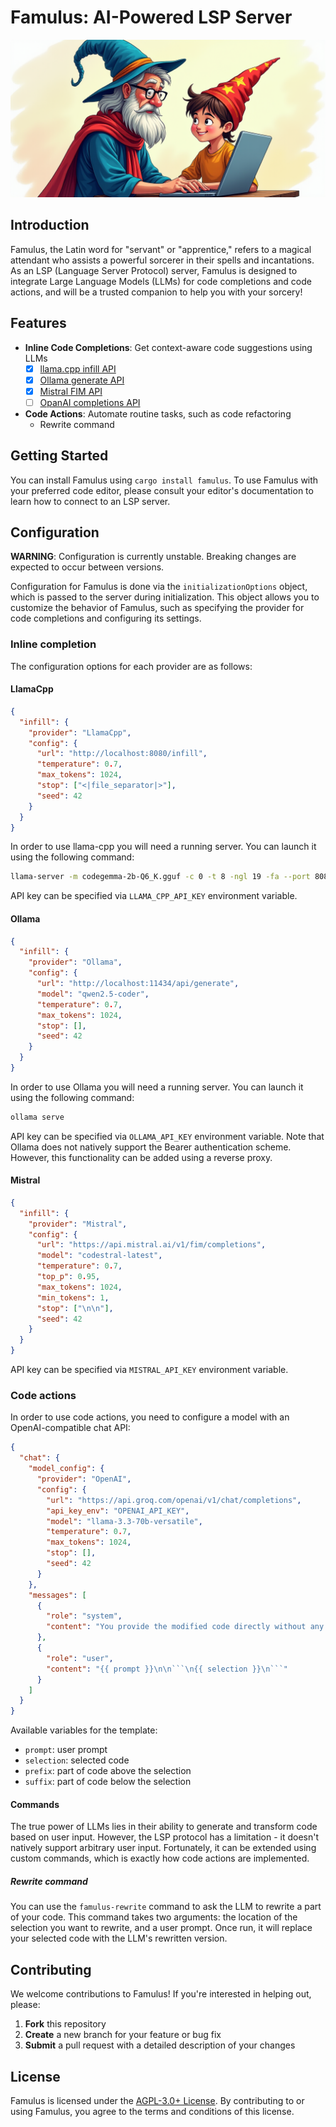 # Famulus: AI-Powered LSP Server

![Logo](./logo.png)

## Introduction

Famulus, the Latin word for "servant" or "apprentice," refers to a magical
attendant who assists a powerful sorcerer in their spells and incantations. As
an LSP (Language Server Protocol) server, Famulus is designed to integrate Large
Language Models (LLMs) for code completions and code actions, and will be a
trusted companion to help you with your sorcery!

## Features

- **Inline Code Completions**: Get context-aware code suggestions using LLMs
  - [x] [llama.cpp infill API](https://github.com/ggerganov/llama.cpp/tree/master/examples/server#post-infill-for-code-infilling)
  - [x] [Ollama generate API](https://github.com/ollama/ollama/blob/v0.5.4/docs/api.md#generate-a-completion)
  - [x] [Mistral FIM API](https://docs.mistral.ai/api/#tag/fim)
  - [ ] [OpanAI completions API](https://platform.openai.com/docs/api-reference/completions)
- **Code Actions**: Automate routine tasks, such as code refactoring
  - Rewrite command

## Getting Started

You can install Famulus using `cargo install famulus`. To use Famulus with your
preferred code editor, please consult your editor's documentation to learn how
to connect to an LSP server.

## Configuration

**WARNING**: Configuration is currently unstable. Breaking changes are expected
to occur between versions.

Configuration for Famulus is done via the `initializationOptions` object, which
is passed to the server during initialization. This object allows you to customize
the behavior of Famulus, such as specifying the provider for code completions
and configuring its settings.

### Inline completion

The configuration options for each provider are as follows:

#### LlamaCpp

```json
{
  "infill": {
    "provider": "LlamaCpp",
    "config": {
      "url": "http://localhost:8080/infill",
      "temperature": 0.7,
      "max_tokens": 1024,
      "stop": ["<|file_separator|>"],
      "seed": 42
    }
  }
}
```

In order to use llama-cpp you will need a running server. You can launch it
using the following command:

```sh
llama-server -m codegemma-2b-Q6_K.gguf -c 0 -t 8 -ngl 19 -fa --port 8080
```

API key can be specified via `LLAMA_CPP_API_KEY` environment variable.

#### Ollama

```json
{
  "infill": {
    "provider": "Ollama",
    "config": {
      "url": "http://localhost:11434/api/generate",
      "model": "qwen2.5-coder",
      "temperature": 0.7,
      "max_tokens": 1024,
      "stop": [],
      "seed": 42
    }
  }
}
```

In order to use Ollama you will need a running server. You can launch it
using the following command:

```sh
ollama serve
```

API key can be specified via `OLLAMA_API_KEY` environment variable. Note that
Ollama does not natively support the Bearer authentication scheme. However, this
functionality can be added using a reverse proxy.

#### Mistral

```json
{
  "infill": {
    "provider": "Mistral",
    "config": {
      "url": "https://api.mistral.ai/v1/fim/completions",
      "model": "codestral-latest",
      "temperature": 0.7,
      "top_p": 0.95,
      "max_tokens": 1024,
      "min_tokens": 1,
      "stop": ["\n\n"],
      "seed": 42
    }
  }
}
```

API key can be specified via `MISTRAL_API_KEY` environment variable.

### Code actions

In order to use code actions, you need to configure a model with an
OpenAI-compatible chat API:

```json
{
  "chat": {
    "model_config": {
      "provider": "OpenAI",
      "config": {
        "url": "https://api.groq.com/openai/v1/chat/completions",
        "api_key_env": "OPENAI_API_KEY",
        "model": "llama-3.3-70b-versatile",
        "temperature": 0.7,
        "max_tokens": 1024,
        "stop": [],
        "seed": 42
      }
    },
    "messages": [
      {
        "role": "system",
        "content": "You provide the modified code directly without any surrounding explanation or context, and do not enclose it within a code block."
      },
      {
        "role": "user",
        "content": "{{ prompt }}\n\n```\n{{ selection }}\n```"
      }
    ]
  }
}
```

Available variables for the template:

- `prompt`: user prompt
- `selection`: selected code
- `prefix`: part of code above the selection
- `suffix`: part of code below the selection

#### Commands

The true power of LLMs lies in their ability to generate and transform code
based on user input. However, the LSP protocol has a limitation - it doesn't
natively support arbitrary user input. Fortunately, it can be extended using
custom commands, which is exactly how code actions are implemented.

##### Rewrite command

You can use the `famulus-rewrite` command to ask the LLM to rewrite a part of
your code. This command takes two arguments: the location of the selection you
want to rewrite, and a user prompt. Once run, it will replace your selected code
with the LLM's rewritten version.

## Contributing

We welcome contributions to Famulus! If you're interested in helping out, please:

1. **Fork** this repository
2. **Create** a new branch for your feature or bug fix
3. **Submit** a pull request with a detailed description of your changes

## License

Famulus is licensed under the [AGPL-3.0+ License](./LICENSE.txt). By
contributing to or using Famulus, you agree to the terms and conditions of this license.
